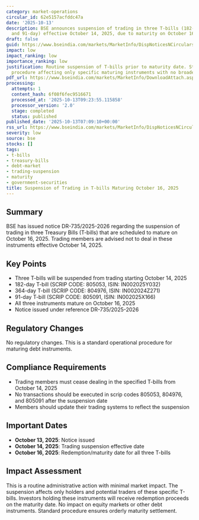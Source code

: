 ```yaml
---
category: market-operations
circular_id: 62e5157acfddc47a
date: '2025-10-13'
description: BSE announces suspension of trading in three T-bills (182-day, 364-day,
  and 91-day) effective October 14, 2025, due to maturity on October 16, 2025.
draft: false
guid: https://www.bseindia.com/markets/MarketInfo/DispNoticesNCirculars.aspx?Noticeid={66CD8F6B-290F-4E9C-80E5-461CF833F3C0}&noticeno=20251013-3&dt=10/13/2025&icount=3&totcount=4&flag=0
impact: low
impact_ranking: low
importance_ranking: low
justification: Routine suspension of T-bills prior to maturity date. Standard operational
  procedure affecting only specific maturing instruments with no broader market impact.
pdf_url: https://www.bseindia.com/markets/MarketInfo/DownloadAttach.aspx?id=20251013-3&attachedId=
processing:
  attempts: 1
  content_hash: 6f08f6fec9516671
  processed_at: '2025-10-13T09:23:55.115858'
  processor_version: '2.0'
  stage: completed
  status: published
published_date: '2025-10-13T07:09:10+00:00'
rss_url: https://www.bseindia.com/markets/MarketInfo/DispNoticesNCirculars.aspx?Noticeid={66CD8F6B-290F-4E9C-80E5-461CF833F3C0}&noticeno=20251013-3&dt=10/13/2025&icount=3&totcount=4&flag=0
severity: low
source: bse
stocks: []
tags:
- t-bills
- treasury-bills
- debt-market
- trading-suspension
- maturity
- government-securities
title: Suspension of Trading in T-bills Maturing October 16, 2025
---
```


## Summary

BSE has issued notice DR-735/2025-2026 regarding the suspension of trading in three Treasury Bills (T-bills) that are scheduled to mature on October 16, 2025. Trading members are advised not to deal in these instruments effective October 14, 2025.

## Key Points

- Three T-bills will be suspended from trading starting October 14, 2025
- 182-day T-bill (SCRIP CODE: 805053, ISIN: IN002025Y032)
- 364-day T-bill (SCRIP CODE: 804976, ISIN: IN002024Z271)
- 91-day T-bill (SCRIP CODE: 805091, ISIN: IN002025X166)
- All three instruments mature on October 16, 2025
- Notice issued under reference DR-735/2025-2026

## Regulatory Changes

No regulatory changes. This is a standard operational procedure for maturing debt instruments.

## Compliance Requirements

- Trading members must cease dealing in the specified T-bills from October 14, 2025
- No transactions should be executed in scrip codes 805053, 804976, and 805091 after the suspension date
- Members should update their trading systems to reflect the suspension

## Important Dates

- **October 13, 2025**: Notice issued
- **October 14, 2025**: Trading suspension effective date
- **October 16, 2025**: Redemption/maturity date for all three T-bills

## Impact Assessment

This is a routine administrative action with minimal market impact. The suspension affects only holders and potential traders of these specific T-bills. Investors holding these instruments will receive redemption proceeds on the maturity date. No impact on equity markets or other debt instruments. Standard procedure ensures orderly maturity settlement.